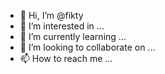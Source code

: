 - 👋 Hi, I’m @fikty
- 👀 I’m interested in ...
- 🌱 I’m currently learning ...
- 💞️ I’m looking to collaborate on ...
- 📫 How to reach me ...

<!---
fikty/fikty is a ✨ special ✨ repository because its `README.md` (this file) appears on your GitHub profile.
You can click the Preview link to take a look at your changes.
--->
